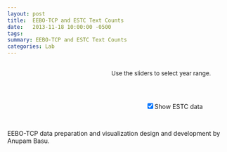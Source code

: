 ```yaml
---
layout: post
title:  EEBO-TCP and ESTC Text Counts
date:   2013-11-18 10:00:00 -0500
tags:
summary: EEBO-TCP and ESTC Text Counts
categories: Lab
---
```


<div id="eeboFrame" width="100%">

<div id="barplot" style="width:1000px;margin:0 auto;"></div>

<div id="slider_range_estc" style="width:700px;margin:0 auto;text-align:center;font-size:10pt;">

<p><br/>Use the sliders to select year range.</p>

</div>

<div id="estc_checkbox_div" style="width:700px;margin:0 auto;text-align:center;padding:30px;">

<form>

<input id="estc_checkbox" type="checkbox" value="ESTC" checked="checked">Show ESTC data<br>

</form>

</div>

<div id="credits">EEBO-TCP data preparation and visualization design and development by Anupam Basu.</div>

</div>

<!-- COPY JS FROM THE APPLICATION -->

<script src="https://d3js.org/d3.v3.min.js" charset="utf-8"></script>

<link rel="stylesheet" href="https://code.jquery.com/ui/1.10.3/themes/smoothness/jquery-ui.css?v=1500" />

<script src="https://code.jquery.com/jquery-1.9.1.js?v=1500"></script>

<script src="https://code.jquery.com/ui/1.10.3/jquery-ui.js?v=1500"></script>

<script src="/assets/tools/eebo_estc_english_texts_per_year.js?v=1500"></script>
